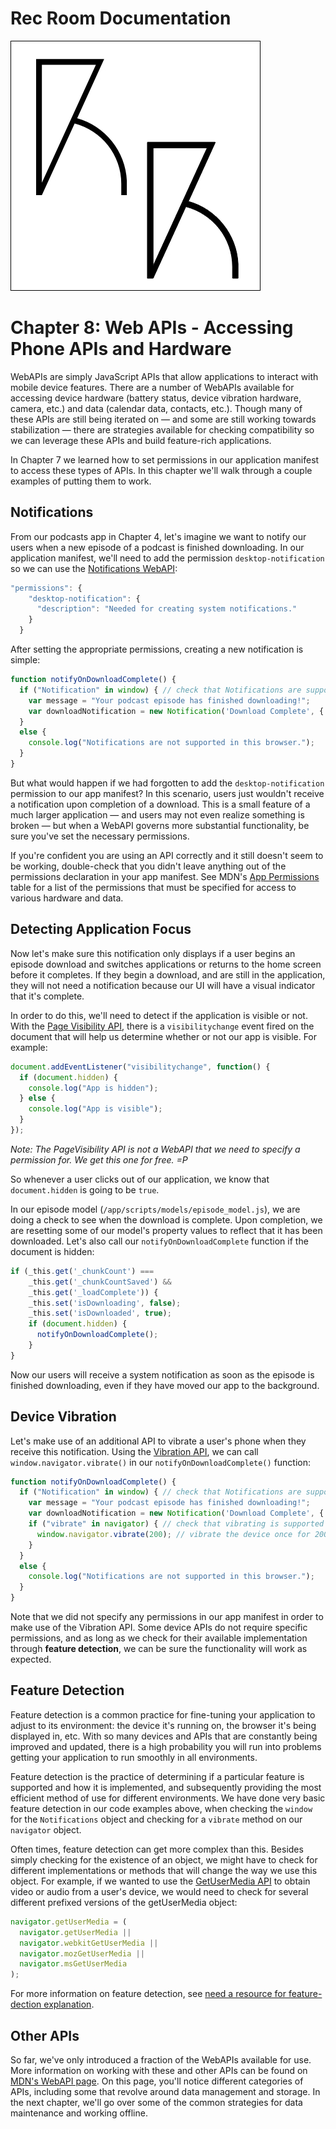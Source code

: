 # Rec Room Documentation

![Rec Room logo](images/recroom-logo.jpg?raw=true)


# Chapter 8: Web APIs - Accessing Phone APIs and Hardware

WebAPIs are simply JavaScript APIs that allow applications to interact with mobile device features. There are a number of WebAPIs available for accessing device hardware (battery status, device vibration hardware, camera, etc.) and data (calendar data, contacts, etc.). Though many of these APIs are still being iterated on &mdash; and some are still working towards stabilization &mdash; there are strategies available for checking compatibility so we can leverage these APIs and build feature-rich applications.

In Chapter 7 we learned how to set permissions in our application manifest to access these types of APIs. In this chapter we'll walk through a couple examples of putting them to work.

## Notifications 
From our podcasts app in Chapter 4, let's imagine we want to notify our users when a new episode of a podcast is finished downloading. In our application manifest, we'll need to add the permission `desktop-notification` so we can use the [Notifications WebAPI](https://developer.mozilla.org/en-US/docs/Web/API/Notification/Using_Web_Notifications):

```javascript
"permissions": {
    "desktop-notification": {
      "description": "Needed for creating system notifications."
    }
  }
````

After setting the appropriate permissions, creating a new notification is simple:

```javascript
function notifyOnDownloadComplete() {
  if ("Notification" in window) { // check that Notifications are supported in our browser
    var message = "Your podcast episode has finished downloading!";
    var downloadNotification = new Notification('Download Complete', { body: message });
  }
  else {
    console.log("Notifications are not supported in this browser.");
  }
}
````

But what would happen if we had forgotten to add the `desktop-notification` permission to our app manifest? In this scenario, users just wouldn't receive a notification upon completion of a download. This is a small feature of a much larger application &mdash; and users may not even realize something is broken &mdash; but when a WebAPI governs more substantial functionality, be sure you've set the necessary permissions.

If you're confident you are using an API correctly and it still doesn't seem to be working, double-check that you didn't leave anything out of the permissions declaration in your app manifest. See MDN's [App Permissions](https://developer.mozilla.org/en-US/Apps/Build/App_permissions) table for a list of the permissions that must be specified for access to various hardware and data.

## Detecting Application Focus
Now let's make sure this notification only displays if a user begins an episode download and switches applications or returns to the home screen before it completes. If they begin a download, and are still in the application, they will not need a notification because our UI will have a visual indicator that it's complete.

In order to do this, we'll need to detect if the application is visible or not. With the [Page Visibility API](https://developer.mozilla.org/en-US/docs/Web/Guide/User_experience/Using_the_Page_Visibility_API), there is a `visibilitychange` event fired on the document that will help us determine whether or not our app is visible. For example:

```javascript
document.addEventListener("visibilitychange", function() {
  if (document.hidden) {
    console.log("App is hidden");
  } else {
    console.log("App is visible");
  } 
});
````

*Note: The PageVisibility API is not a WebAPI that we need to specify a permission for. We get this one for free. =P*

So whenever a user clicks out of our application, we know that `document.hidden` is going to be `true`.

In our episode model (`/app/scripts/models/episode_model.js`), we are doing a check to see when the download is complete. Upon completion, we are resetting some of our model's property values to reflect that it has been downloaded. Let's also call our `notifyOnDownloadComplete` function if the document is hidden:

```javascript
if (_this.get('_chunkCount') ===
    _this.get('_chunkCountSaved') &&
    _this.get('_loadComplete')) {
    _this.set('isDownloading', false);
    _this.set('isDownloaded', true);
    if (document.hidden) {
      notifyOnDownloadComplete();
    }
}
````

Now our users will receive a system notification as soon as the episode is finished downloading, even if they have moved our app to the background. 

## Device Vibration

Let's make use of an additional API to vibrate a user's phone when they receive this notification. Using the [Vibration API](https://developer.mozilla.org/en-US/docs/Web/Guide/API/Vibration), we can call `window.navigator.vibrate()` in our `notifyOnDownloadComplete()` function:

```javascript
function notifyOnDownloadComplete() {
  if ("Notification" in window) { // check that Notifications are supported in our browser
    var message = "Your podcast episode has finished downloading!";
    var downloadNotification = new Notification('Download Complete', { body: message });
    if ("vibrate" in navigator) { // check that vibrating is supported on our device
      window.navigator.vibrate(200); // vibrate the device once for 200ms
    }
  }
  else {
    console.log("Notifications are not supported in this browser.");
  }
}
````

Note that we did not specify any permissions in our app manifest in order to make use of the Vibration API. Some device APIs do not require specific permissions, and as long as we check for their available implementation through **feature detection**, we can be sure the functionality will work as expected.

## Feature Detection

Feature detection is a common practice for fine-tuning your application to adjust to its environment: the device it's running on, the browser it's being displayed in, etc. With so many devices and APIs that are constantly being improved and updated, there is a high probability you will run into problems getting your application to run smoothly in all environments.

Feature detection is the practice of determining if a particular feature is supported and how it is implemented, and subsequently providing the most efficient method of use for different environments. We have done very basic feature detection in our code examples above, when checking the `window` for the `Notifications` object and checking for a `vibrate` method on our `navigator` object.

Often times, feature detection can get more complex than this. Besides simply checking for the existence of an object, we might have to check for different implementations or methods that will change the way we use this object. For example, if we wanted to use the [GetUserMedia API](https://developer.mozilla.org/en-US/docs/NavigatorUserMedia.getUserMedia) to obtain video or audio from a user's device, we would need to check for several different prefixed versions of the getUserMedia object: 

```javascript
navigator.getUserMedia = (
  navigator.getUserMedia ||
  navigator.webkitGetUserMedia ||
  navigator.mozGetUserMedia ||
  navigator.msGetUserMedia
);
````

For more information on feature detection, see [need a resource for feature-dection explanation](#).

## Other APIs
So far, we've only introduced a fraction of the WebAPIs available for use. More information on working with these and other APIs can be found on [MDN's WebAPI page](https://developer.mozilla.org/en-US/docs/WebAPI). On this page, you'll notice different categories of APIs, including some that revolve around data management and storage. In the next chapter, we'll go over some of the common strategies for data maintenance and working offline.